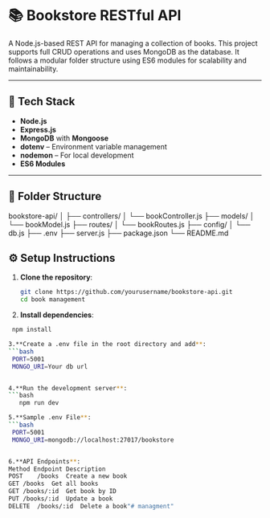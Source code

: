 # 📚 Bookstore RESTful API

A Node.js-based REST API for managing a collection of books. This project supports full CRUD operations and uses MongoDB as the database. It follows a modular folder structure using ES6 modules for scalability and maintainability.

---

## 🚀 Tech Stack

- **Node.js**
- **Express.js**
- **MongoDB** with **Mongoose**
- **dotenv** – Environment variable management
- **nodemon** – For local development
- **ES6 Modules**

---

## 📁 Folder Structure

bookstore-api/
│
├── controllers/
│ └── bookController.js
├── models/
│ └── bookModel.js
├── routes/
│ └── bookRoutes.js
├── config/
│ └── db.js
├── .env
├── server.js
├── package.json
└── README.md



## ⚙️ Setup Instructions

1. **Clone the repository**:
   ```bash
   git clone https://github.com/yourusername/bookstore-api.git
   cd book management

2. **Install dependencies**:
  ```bash
   npm install

3.**Create a .env file in the root directory and add**:
```bash
   PORT=5001
   MONGO_URI=Your db url


4.**Run the development server**:
  ```bash
     npm run dev

5.**Sample .env File**:
```bash
   PORT=5001
   MONGO_URI=mongodb://localhost:27017/bookstore


6.**API Endpoints**:
Method Endpoint	Description
POST	/books	Create a new book
GET	/books	Get all books
GET	/books/:id	Get book by ID
PUT	/books/:id	Update a book
DELETE	/books/:id	Delete a book"# managment" 
